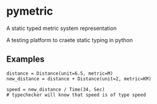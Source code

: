 # pymetric
A static typed metric system representation

A testing platform to craete static typing in python

## Examples
```
distance = Distance(unit=6.5, metric=M)
new_distance = distance + Distance(unit=2, metric=KM)

speed = new_distance / Time(34, Sec)
# typechecker will know that speed is of type speed
```
